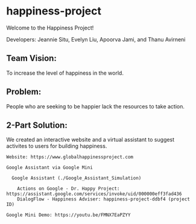 # happiness-project

Welcome to the Happiness Project!

Developers: Jeannie Situ, Evelyn Liu, Apoorva Jami, and Thanu Avirneni

## Team Vision:
To increase the level of happiness in the world.

## Problem:
People who are seeking to be happier lack the resources to take action.

## 2-Part Solution:
We created an interactive website and a virtual assistant to suggest activites to users for building happiness.

    Website: https://www.globalhappinessproject.com
    
    Google Assistant via Google Mini
   
      Google Assistant (./Google_Assistant_Simulation)
  
        Actions on Google - Dr. Happy Project: https://assistant.google.com/services/invoke/uid/000000eff3fad436
        DialogFlow - Happiness Adviser: happiness-project-ddbf4 (project ID)
   
    Google Mini Demo: https://youtu.be/FMNX7EaPZYY
